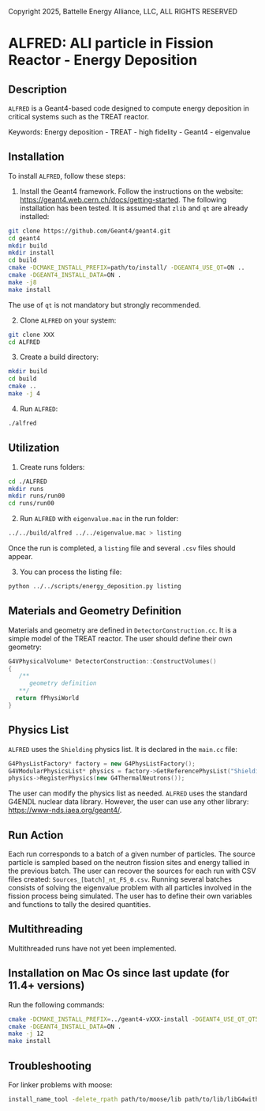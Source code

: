 Copyright 2025, Battelle Energy Alliance, LLC, ALL RIGHTS RESERVED

# ALFRED: ALl particle in Fission Reactor - Energy Deposition

## Description
`ALFRED` is a Geant4-based code designed to compute energy deposition in critical systems such as the TREAT reactor.

Keywords: Energy deposition - TREAT - high fidelity - Geant4 - eigenvalue

## Installation
To install `ALFRED`, follow these steps:

1. Install the Geant4 framework. Follow the instructions on the website: https://geant4.web.cern.ch/docs/getting-started. The following installation has been tested. It is assumed that `zlib` and `qt` are already installed:
```sh
git clone https://github.com/Geant4/geant4.git
cd geant4
mkdir build
mkdir install 
cd build
cmake -DCMAKE_INSTALL_PREFIX=path/to/install/ -DGEANT4_USE_QT=ON ..
cmake -DGEANT4_INSTALL_DATA=ON .
make -j8
make install
```
The use of `qt` is not mandatory but strongly recommended.

2. Clone `ALFRED` on your system:
```sh
git clone XXX
cd ALFRED
```

3. Create a build directory:
```sh
mkdir build
cd build
cmake ..
make -j 4
```

4. Run `ALFRED`:
```sh
./alfred
```

## Utilization

1. Create runs folders:
```sh
cd ./ALFRED
mkdir runs
mkdir runs/run00
cd runs/run00
```

2. Run `ALFRED` with `eigenvalue.mac` in the run folder:
```sh
../../build/alfred ../../eigenvalue.mac > listing
```
Once the run is completed, a `listing` file and several `.csv` files should appear. 

3. You can process the listing file:
```sh
python ../../scripts/energy_deposition.py listing
```

## Materials and Geometry Definition

Materials and geometry are defined in `DetectorConstruction.cc`. It is a simple model of the TREAT reactor. The user should define their own geometry:
```cpp
G4VPhysicalVolume* DetectorConstruction::ConstructVolumes()
{
   /**
      geometry definition
   **/
  return fPhysiWorld
}
```

## Physics List

`ALFRED` uses the `Shielding` physics list. It is declared in the `main.cc` file:
```cpp
G4PhysListFactory* factory = new G4PhysListFactory();
G4VModularPhysicsList* physics = factory->GetReferencePhysList("Shielding");
physics->RegisterPhysics(new G4ThermalNeutrons());
```
The user can modify the physics list as needed. `ALFRED` uses the standard G4ENDL nuclear data library. However, the user can use any other library: https://www-nds.iaea.org/geant4/.

## Run Action

Each run corresponds to a batch of a given number of particles. The source particle is sampled based on the neutron fission sites and energy tallied in the previous batch. The user can recover the sources for each run with CSV files created: `Sources_[batch]_nt_FS_0.csv`. Running several batches consists of solving the eigenvalue problem with all particles involved in the fission process being simulated.
The user has to define their own variables and functions to tally the desired quantities.

## Multithreading

Multithreaded runs have not yet been implemented.

## Installation on Mac Os since last update (for 11.4+ versions)

Run the following commands:
```sh
cmake -DCMAKE_INSTALL_PREFIX=../geant4-vXXX-install -DGEANT4_USE_QT_QT5=ON -DCMAKE_INSTALL_RPATH_USE_LINK_PATH=ON ../geant4-vXXX
cmake -DGEANT4_INSTALL_DATA=ON .
make -j 12
make install
```

## Troubleshooting

For linker problems with moose:
```sh
install_name_tool -delete_rpath path/to/moose/lib path/to/lib/libG4withproblem.dylib
```